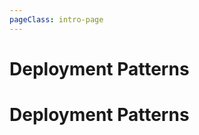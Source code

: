 ```yaml
---
pageClass: intro-page
---
```


# Deployment Patterns

<!-- markdownlint-disable-next-line -->
# Deployment Patterns
